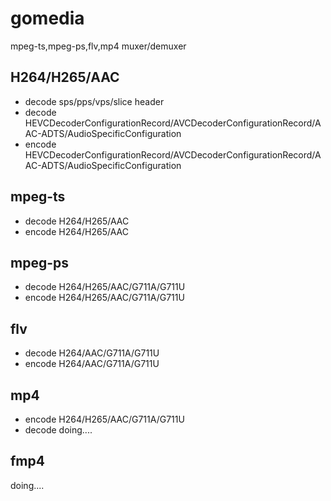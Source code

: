# gomedia
 mpeg-ts,mpeg-ps,flv,mp4 muxer/demuxer
 
## H264/H265/AAC
  - decode sps/pps/vps/slice header
  - decode HEVCDecoderConfigurationRecord/AVCDecoderConfigurationRecord/AAC-ADTS/AudioSpecificConfiguration
  - encode HEVCDecoderConfigurationRecord/AVCDecoderConfigurationRecord/AAC-ADTS/AudioSpecificConfiguration
## mpeg-ts
  - decode H264/H265/AAC
  - encode H264/H265/AAC
## mpeg-ps
  - decode H264/H265/AAC/G711A/G711U
  - encode H264/H265/AAC/G711A/G711U
## flv
  - decode H264/AAC/G711A/G711U
  - encode H264/AAC/G711A/G711U
## mp4
  - encode H264/H265/AAC/G711A/G711U
  - decode doing....
## fmp4
  doing....



  
